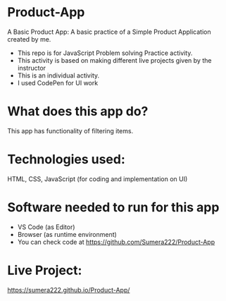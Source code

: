 # Product-App
A Basic Product App:
A basic practice of a Simple Product Application created by me.

- This repo is for JavaScript Problem solving Practice activity.
- This activity is based on making different live projects given by the instructor
- This is an individual activity.
- I used CodePen for UI work
# What does this app do?
This app has functionality of filtering items.

# Technologies used:
HTML, CSS, JavaScript (for coding and implementation on UI)

# Software needed to run for this app
- VS Code (as Editor)
- Browser (as runtime environment)
- You can check code at https://github.com/Sumera222/Product-App
# Live Project:
 https://sumera222.github.io/Product-App/
